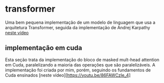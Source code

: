 # transformer
Uma bem pequena implementação de um modelo de linguagem que usa a arquitetura Transformer, seguida da implementação de Andrej Karpathy [neste vídeo](https://youtu.be/kCc8FmEb1nY)

## implementação em cuda
Esta seção trata da implementação do bloco de masked mult-head attention em Cuda, paralelizando a maioria das operações que são paralelizáveis. A implementação foi criada por mim, porém, seguindo os fundamentos de Cuda ensinados [neste vídeo][https://youtu.be/86FAWCzIe_4]

